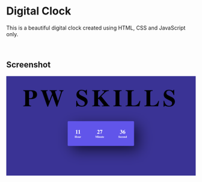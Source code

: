 # Digital Clock
This  is a beautiful digital clock created using HTML, CSS and JavaScript only.

<br/>

## Screenshot
![screenshot](./screenshot.png)